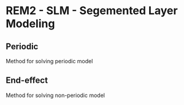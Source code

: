 # REM2 - SLM - Segemented Layer Modeling

## Periodic
Method for solving periodic model

## End-effect
Method for solving non-periodic model
